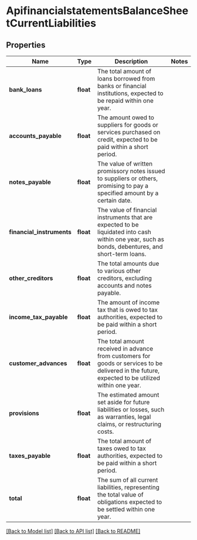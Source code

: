 # ApifinancialstatementsBalanceSheetCurrentLiabilities

## Properties
Name | Type | Description | Notes
------------ | ------------- | ------------- | -------------
**bank_loans** | **float** | The total amount of loans borrowed from banks or financial institutions, expected to be repaid within one year. | 
**accounts_payable** | **float** | The amount owed to suppliers for goods or services purchased on credit, expected to be paid within a short period. | 
**notes_payable** | **float** | The value of written promissory notes issued to suppliers or others, promising to pay a specified amount by a certain date. | 
**financial_instruments** | **float** | The value of financial instruments that are expected to be liquidated into cash within one year, such as bonds, debentures, and short-term loans. | 
**other_creditors** | **float** | The total amounts due to various other creditors, excluding accounts and notes payable. | 
**income_tax_payable** | **float** | The amount of income tax that is owed to tax authorities, expected to be paid within a short period. | 
**customer_advances** | **float** | The total amount received in advance from customers for goods or services to be delivered in the future, expected to be utilized within one year. | 
**provisions** | **float** | The estimated amount set aside for future liabilities or losses, such as warranties, legal claims, or restructuring costs. | 
**taxes_payable** | **float** | The total amount of taxes owed to tax authorities, expected to be paid within a short period. | 
**total** | **float** | The sum of all current liabilities, representing the total value of obligations expected to be settled within one year. | 

[[Back to Model list]](../../README.md#documentation-for-models) [[Back to API list]](../../README.md#documentation-for-api-endpoints) [[Back to README]](../../README.md)

